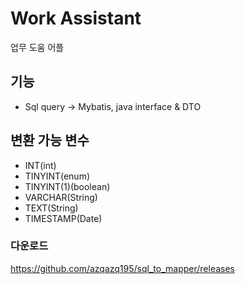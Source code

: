 # Work Assistant

업무 도움 어플

## 기능
- Sql query -> Mybatis, java interface & DTO

## 변환 가능 변수
- INT(int)
- TINYINT(enum)
- TINYINT(1)(boolean)
- VARCHAR(String)
- TEXT(String)
- TIMESTAMP(Date)

### 다운로드
https://github.com/azqazq195/sql_to_mapper/releases
